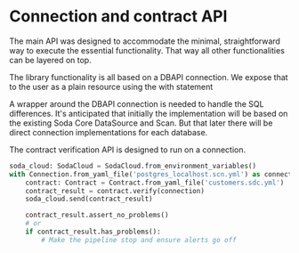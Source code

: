 # Connection and contract API

The main API was designed to accommodate the minimal, straightforward way to execute the 
essential functionality.  That way all other functionalities can be layered on top.

The library functionality is all based on a DBAPI connection. We expose that to the user 
as a plain resource using the with statement

A wrapper around the DBAPI connection is needed to handle the SQL differences. It's 
anticipated that initially the implementation will be based on the existing Soda Core 
DataSource and Scan.  But that later there will be direct connection implementations 
for each database.

The contract verification API is designed to run on a connection.

```python
soda_cloud: SodaCloud = SodaCloud.from_environment_variables()
with Connection.from_yaml_file('postgres_localhost.scn.yml') as connection:
    contract: Contract = Contract.from_yaml_file('customers.sdc.yml')
    contract_result = contract.verify(connection)
    soda_cloud.send(contract_result)

    contract_result.assert_no_problems()
    # or
    if contract_result.has_problems():
        # Make the pipeline stop and ensure alerts go off
```
